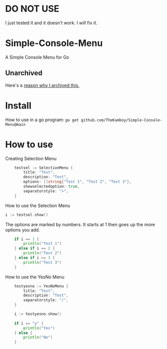# DO NOT USE
I just tested it and it doesn't work.
I will fix it.

# Simple-Console-Menu
A Simple Console Menu for Go

## Unarchived
Here's a [reason why I archived this.](https://github.com/TheKamboy/Simple-Console-Menu/blob/main/UNARCHIVED.md)

# Install
How to use in a go program:
`go get github.com/TheKamboy/Simple-Console-Menu@main`

# How to use

Creating Selection Menu
``` go
	testsel := SelectionMenu {
		title: "Test",
		description: "Test",
		options: []string{"Test 1", "Test 2", "Test 3"},
		showselectedoption: true,
		separatorstyle: ">",
	}
```

How to use the Selection Menu
``` go
i := testsel.show()
```

The options are marked by numbers. It starts at 1 then goes up the more options you add.

``` go
	if i == 1 {
		println("Test 1")
	} else if i == 2 {
		println("Test 2")
	} else if i == 3 {
		println("Test 3")
	}
```

How to use the YesNo Menu

``` go
	testyesno := YesNoMenu {
		title: "Test",
		description: "Test",
		separatorstyle: "/",
	}

	i := testyesno.show()
  
	if i == "y" {
		println("Yes")
	} else {
		println("No")
	}
```
